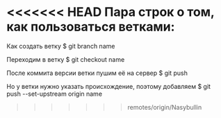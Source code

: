 <<<<<<< HEAD
Пара строк о том, как пользоваться ветками:
=======
Как создать ветку
        $  git branch name

Переходим в ветку
        $ git checkout name

После коммита версии ветки пушим её на сервер
        $ git push

Но у ветки нужно указать происхождение, поэтому добавляем
        $ git push --set-upstream origin name
>>>>>>> remotes/origin/Nasybullin
